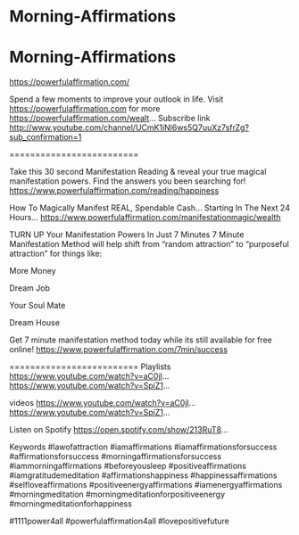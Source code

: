 # Morning-Affirmations

# Morning-Affirmations

https://powerfulaffirmation.com/

Spend a few moments to improve your outlook in life.
Visit https://powerfulaffirmation.com for more
https://powerfulaffirmation.com/wealt... 
Subscribe link
http://www.youtube.com/channel/UCmK1iNl6ws5Q7uuXz7sfrZg?sub_confirmation=1

=========================

Take this 30 second Manifestation Reading & reveal your true magical manifestation powers. Find the answers you been searching for!
https://www.powerfulaffirmation.com/reading/happiness

How To Magically Manifest
REAL, Spendable Cash...
Starting In The Next 24 Hours...
https://www.powerfulaffirmation.com/manifestationmagic/wealth



TURN UP Your Manifestation Powers In Just 7 Minutes 7 Minute Manifestation Method will help shift from “random attraction” to “purposeful attraction” for things like:

More Money

Dream Job

Your Soul Mate

Dream House

Get 7 minute manifestation method today while its still available for free online!
https://www.powerfulaffirmation.com/7min/success

=========================
Playlists
https://www.youtube.com/watch?v=aC0jl...
https://www.youtube.com/watch?v=SpiZ1...

videos
https://www.youtube.com/watch?v=aC0jl...
https://www.youtube.com/watch?v=SpiZ1...

Listen on Spotify
https://open.spotify.com/show/213RuT8...

Keywords
#lawofattraction
#iamaffirmations
#iamaffirmationsforsuccess
#affirmationsforsuccess
#morningaffirmationsforsuccess
#iammorningaffirmations
#beforeyousleep
#positiveaffirmations
#iamgratitudemeditation
#affirmationshappiness
#happinessaffirmations
#selfloveaffirmations
#positiveenergyaffirmations
#iamenergyaffirmations
#morningmeditation
#morningmeditationforpositiveenergy #morningmeditationforhappiness

#1111power4all #powerfulaffirmation4all #lovepositivefuture

